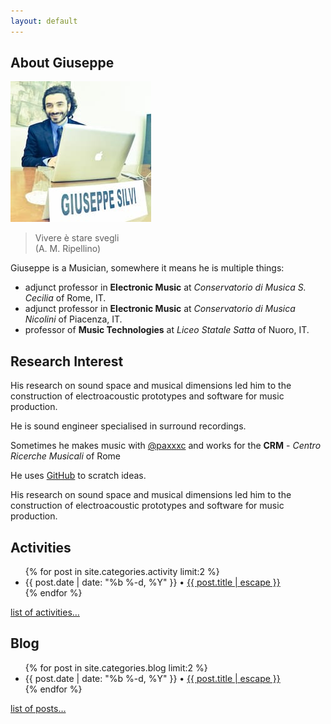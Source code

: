 ```yaml
---
layout: default
---
```


## About Giuseppe

<img class="profile-picture" src="me.jpg">

> Vivere è stare svegli    
(A. M. Ripellino)

Giuseppe is a Musician, somewhere it means he is multiple things:

 - adjunct professor in **Electronic Music** at _Conservatorio di Musica S. Cecilia_ of Rome, IT.
 - adjunct professor in **Electronic Music** at _Conservatorio di Musica Nicolini_ of Piacenza, IT.
 - professor of **Music Technologies** at _Liceo Statale Satta_ of Nuoro, IT.

## Research Interest

His research on sound space and musical dimensions led him to the construction of electroacoustic prototypes and software for music production.

He is sound engineer specialised in surround recordings.

Sometimes he makes music with [@paxxxc](https://twitter.com/paxxxc) and works for the **CRM** - *Centro Ricerche Musicali* of Rome

He uses [GitHub](https://github.com/grammaton) to scratch ideas.

His research on sound space and musical dimensions led him to the construction of electroacoustic prototypes and software for music production.

<!-- ## Publications

1. F.Bar, J.Doe: Effects of having a placeholder of a name -->

## Activities

<ul class="post-list">
    {% for post in site.categories.activity limit:2 %}
      <li>{{ post.date | date: "%b %-d, %Y" }} • <a class="post-link" href="{{ post.url | relative_url }}">{{ post.title | escape }}</a></li>
    {% endfor %}
</ul>
<a href="{{ site.url}}/activities/">list of activities…</a>

## Blog

<ul class="post-list">
    {% for post in site.categories.blog limit:2 %}
      <li>{{ post.date | date: "%b %-d, %Y" }} • <a class="post-link" href="{{ post.url | relative_url }}">{{ post.title | escape }}</a></li>
    {% endfor %}
</ul>
<a href="{{ site.url}}/blog/">list of posts…</a>

<!-- ## Typography

This is a [link](http://google.com). Something *italics* and something **bold**.

Here is a table

Year | Award | Category
-----|-------|--------
2014 | Emmy  | Won Outstanding Lead Actor in a miniseries or a movie
2015 | BAFTA | Nominated for Best Leading Actor for Sherlock
2014 | Satellite | Won Best Actor miniseries or television film

Here is a horizontal rule

---

Here is a blockquote

> To a great mind, nothing is little

## References

* Foo Bar: Head of Department, Placeholder Names, Lorem
* John Doe: Associate Professor, Department of Computer Science, Ipsum -->
